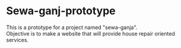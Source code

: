 # Sewa-ganj-prototype
This is a prototype for a project named "sewa-ganja". <br>Objective is to make a website that will provide house repair oriented services.
